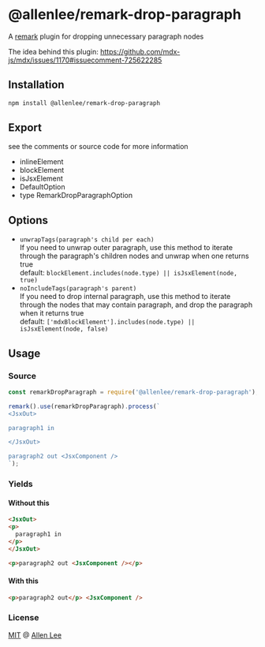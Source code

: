 # @allenlee/remark-drop-paragraph

A [remark](https://remark.js.org) plugin for dropping unnecessary paragraph nodes

The idea behind this plugin: https://github.com/mdx-js/mdx/issues/1170#issuecomment-725622285

## Installation

```sh
npm install @allenlee/remark-drop-paragraph
```

## Export

see the comments or source code for more information

- inlineElement
- blockElement
- isJsxElement
- DefaultOption
- type RemarkDropParagraphOption

## Options

- `unwrapTags(paragraph's child per each)`<br/>
  If you need to unwrap outer paragraph, use this
  method to iterate through the paragraph's children nodes and unwrap when one returns true<br/>
  default: `blockElement.includes(node.type) || isJsxElement(node, true)`
- `noIncludeTags(paragraph's parent)`<br/>
  If you need to drop internal paragraph, use this method
  to iterate through the nodes that may contain paragraph, and drop the paragraph when it returns
  true<br/>
  default: `['mdxBlockElement'].includes(node.type) || isJsxElement(node, false)`

## Usage

### Source

```ts
const remarkDropParagraph = require('@allenlee/remark-drop-paragraph');

remark().use(remarkDropParagraph).process(`
<JsxOut>

paragraph1 in

</JsxOut>

paragraph2 out <JsxComponent />
`);
```

### Yields
#### Without this

```html
<JsxOut>
<p>
  paragraph1 in
</p>
</JsxOut>

<p>paragraph2 out <JsxComponent /></p>
```

#### With this

```html
<p>paragraph2 out</p> <JsxComponent />
```

### License

[MIT](LICENSE.md) @ [Allen Lee](https://github.com/cangSDARM)
